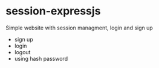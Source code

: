 # session-expressjs
Simple website with session managment, login and sign up

* sign up
* login
* logout
* using hash password
